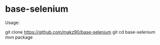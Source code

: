 # base-selenium

Usage:

git clone https://github.com/makz90/base-selenium
git cd base-selenium
mvn package
